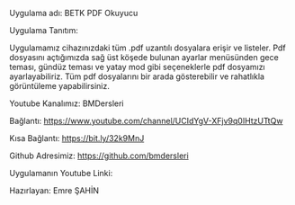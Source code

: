 Uygulama adı: BETK PDF Okuyucu

Uygulama Tanıtım:

Uygulamamız cihazınızdaki tüm .pdf uzantılı dosyalara erişir ve listeler. 
Pdf dosyasını açtığımızda sağ üst köşede bulunan ayarlar menüsünden gece teması, gündüz teması ve yatay mod gibi seçeneklerle pdf dosyamızı ayarlayabiliriz.
Tüm pdf dosyalarını bir arada gösterebilir ve rahatlıkla görüntüleme yapabilirsiniz.


Youtube Kanalımız: BMDersleri

Bağlantı: https://www.youtube.com/channel/UCIdYgV-XFjv9q0IHtzUTtQw

Kısa Bağlantı: https://bit.ly/32k9MnJ

Github Adresimiz: https://github.com/bmdersleri

Uygulamanın Youtube Linki: 

Hazırlayan: Emre ŞAHİN



